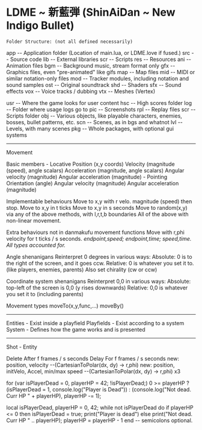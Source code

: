 # LDME ~ 新藍弾 (ShinAiDan ~ New Indigo Bullet)

	Folder Structure: (not all defined necessarily)

app -- Application folder (Location of main.lua, or LDME.love if fused.)
	src -- Source code
		lib -- External libraries
		scr -- Scripts
	res -- Resources
		ani -- Animation files
		bgm -- Background music, stream format only
		gfx -- Graphics files, even "pre-animated" like gifs
		map -- Map files
		mid -- MIDI or similar notation-only files
		mod -- Tracker modules, including notation and sound samples
		ost -- Original soundtrack
		shd -- Shaders
		sfx -- Sound effects
		vox -- Voice tracks / dubbing
		vtx -- Meshes (Vertex)


usr -- Where the game looks for user content
	hsc -- High scores folder
	log -- Folder where usage logs go to
	pic -- Screenshots
	rpl -- Replay files
	scr -- Scripts folder
		obj -- Various objects, like playable characters, enemies, bosses, bullet patterns, etc.
		scn -- Scenes, as in bgs and whatnot
		lvl -- Levels, with many scenes
		pkg -- Whole packages, with optional gui systems
	

---------------------------------------

Movement

Basic members
	- Locative
	Position     (x,y coords)
	Velocity     (magnitude (speed), angle scalars)
	Acceleration (magnitude, angle scalars)
	Angular velocity (magnitude)
	Angular acceleration (magnitude)
	- Pointing
	Orientation  (angle)
	Angular velocity (magnitude)
	Angular acceleration (magnitude)

Implementable behaviours
	Move to x,y with r velo. magnitude (speed) then stop.
	Move to x,y in t ticks
	Move to x,y in s seconds
	Move to random(x,y) via any of the above methods, with l,r,t,b boundaries
	All of the above with non-linear movement.

Extra behaviours not in danmakufu movement functions
	Move with r,phi velocity for t ticks / s seconds.
	_endpoint,speed; endpoint,time; speed,time. All types accounted for._

Angle shenanigans
	Reinterpret 0 degrees in various ways:
		Absolute: 0 is to the right of the screen, and it goes ccw.
		Relative: 0 is whatever you set it to. (like players, enemies, parents) Also set chirality (cw or ccw)

Coordinate system shenanigans
	Reinterpret 0,0 in various ways:
		Absolute: top-left of the screen is 0,0 (y rises downwards)
		Relative: 0,0 is whatever you set it to (including parents)

Movement types
	moveTo(x,y,func,...)
	moveBy()

---------------------------------------

Entities - Exist inside a playfield
Playfields - Exist according to a system
System - Defines how the game works and is presented

---------------------------------------

Shot - Entity

Delete After f frames / s seconds
Delay For f frames / s seconds
new: position, velocity --(CartesianToPolar(dx, dy) -> r,phi)
new: position, initVelo, Accel, min/max speed --(CartesianToPolar(dx, dy) -> r,phi) x3

for (var isPlayerDead = 0, playerHP = 42; !isPlayerDead;) 0 >= playerHP ? (isPlayerDead = 1, console.log("Player is Dead")) : (console.log("Not dead. Curr HP " + playerHP), playerHP -= 1);

local isPlayerDead, playerHP = 0, 42; while not isPlayerDead do if playerHP <= 0 then isPlayerDead = true; print("Player is dead") else print("Not dead. Curr HP " .. playerHP); playerHP = playerHP - 1 end -- semicolons optional.